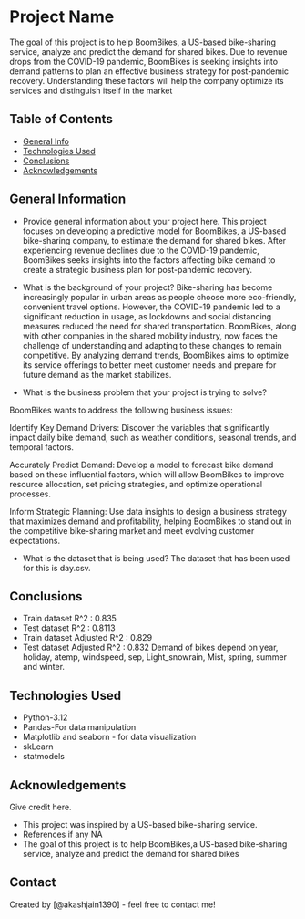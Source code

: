 # Project Name
The goal of this project is to help BoomBikes, a US-based bike-sharing service, analyze and predict the demand for shared bikes. Due to revenue drops from the COVID-19 pandemic, BoomBikes is seeking insights into demand patterns to plan an effective business strategy for post-pandemic recovery. Understanding these factors will help the company optimize its services and distinguish itself in the market


## Table of Contents
* [General Info](#general-information)
* [Technologies Used](#technologies-used)
* [Conclusions](#conclusions)
* [Acknowledgements](#acknowledgements)

<!-- You can include any other section that is pertinent to your problem -->

## General Information
- Provide general information about your project here.
This project focuses on developing a predictive model for BoomBikes, a US-based bike-sharing company, to estimate the demand for shared bikes. After experiencing revenue declines due to the COVID-19 pandemic, BoomBikes seeks insights into the factors affecting bike demand to create a strategic business plan for post-pandemic recovery.

- What is the background of your project?
Bike-sharing has become increasingly popular in urban areas as people choose more eco-friendly, convenient travel options. However, the COVID-19 pandemic led to a significant reduction in usage, as lockdowns and social distancing measures reduced the need for shared transportation. BoomBikes, along with other companies in the shared mobility industry, now faces the challenge of understanding and adapting to these changes to remain competitive. By analyzing demand trends, BoomBikes aims to optimize its service offerings to better meet customer needs and prepare for future demand as the market stabilizes.

- What is the business problem that your project is trying to solve?

BoomBikes wants to address the following business issues:

Identify Key Demand Drivers: Discover the variables that significantly impact daily bike demand, such as weather conditions, seasonal trends, and temporal factors.

Accurately Predict Demand: 
Develop a model to forecast bike demand based on these influential factors, which will allow BoomBikes to improve resource allocation, set pricing strategies, and optimize operational processes.

Inform Strategic Planning:
Use data insights to design a business strategy that maximizes demand and profitability, helping BoomBikes to stand out in the competitive bike-sharing market and meet evolving customer expectations.

- What is the dataset that is being used?
The dataset that has been used for this is day.csv.

<!-- You don't have to answer all the questions - just the ones relevant to your project. -->

## Conclusions
- Train dataset R^2          : 0.835
- Test dataset R^2           : 0.8113
- Train dataset Adjusted R^2 : 0.829    
- Test dataset Adjusted R^2  : 0.832
Demand of bikes depend on year, holiday, atemp, windspeed, sep, Light_snowrain, Mist, spring, summer and winter.

<!-- You don't have to answer all the questions - just the ones relevant to your project. -->


## Technologies Used
- Python-3.12
- Pandas-For data manipulation
- Matplotlib and seaborn - for data visualization
- skLearn
- statmodels

<!-- As the libraries versions keep on changing, it is recommended to mention the version of library used in this project -->

## Acknowledgements
Give credit here.
- This project was inspired by a US-based bike-sharing service.
- References if any NA
- The goal of this project is to help BoomBikes,a US-based bike-sharing service, analyze and predict the demand for shared bikes

## Contact
Created by [@akashjain1390] - feel free to contact me!


<!-- Optional -->
<!-- ## License -->
<!-- This project is open source and available under the [... License](). -->

<!-- You don't have to include all sections - just the one's relevant to your project -->